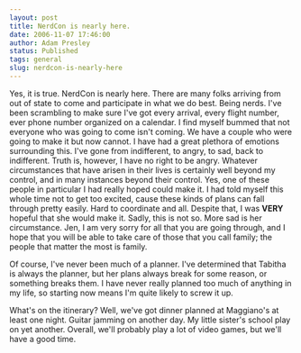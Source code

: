 ```yaml
---
layout: post
title: NerdCon is nearly here.
date: 2006-11-07 17:46:00
author: Adam Presley
status: Published
tags: general
slug: nerdcon-is-nearly-here
---
```


Yes, it is true. NerdCon is nearly here. There are many folks arriving
from out of state to come and participate in what we do best. Being
nerds. I've been scrambling to make sure I've got every arrival, every
flight number, ever phone number organized on a calendar. I find myself
bummed that not everyone who was going to come isn't coming. We have a
couple who were going to make it but now cannot. I have had a great
plethora of emotions surrounding this. I've gone from indifferent, to
angry, to sad, back to indifferent. Truth is, however, I have no right
to be angry. Whatever circumstances that have arisen in their lives is
certainly well beyond my control, and in many instances beyond their
control. Yes, one of these people in particular I had really hoped could
make it. I had told myself this whole time not to get too excited, cause
these kinds of plans can fall through pretty easily. Hard to coordinate
and all. Despite that, I was **VERY** hopeful that she would make it.
Sadly, this is not so. More sad is her circumstance. Jen, I am very
sorry for all that you are going through, and I hope that you will be
able to take care of those that you call family; the people that matter
the most is family.  
  
Of course, I've never been much of a planner. I've determined that
Tabitha is always the planner, but her plans always break for some
reason, or something breaks them. I have never really planned too much
of anything in my life, so starting now means I'm quite likely to screw
it up.  
  
What's on the itinerary? Well, we've got dinner planned at Maggiano's at
least one night. Guitar jamming on another day. My little sister's
school play on yet another. Overall, we'll probably play a lot of video
games, but we'll have a good time.
